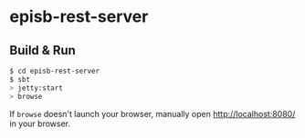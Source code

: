 # episb-rest-server #

## Build & Run ##

```sh
$ cd episb-rest-server
$ sbt
> jetty:start
> browse
```

If `browse` doesn't launch your browser, manually open [http://localhost:8080/](http://localhost:8080/) in your browser.
